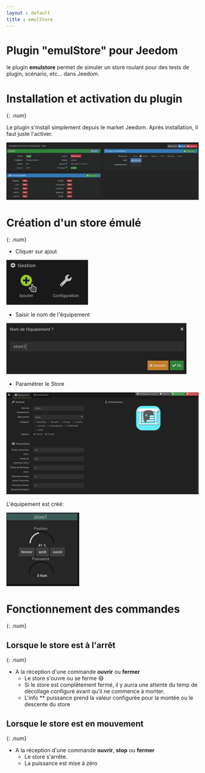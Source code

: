 ```yaml
---
layout : default
title : emulStore
---
```


# Plugin "emulStore" pour Jeedom

le plugin **emulstore** permet de simuler un store roulant pour des tests de plugin, scénario, etc... dans Jeedom.

# Installation et activation du plugin
{: .num}

Le plugin s'install simplement depuis le market Jeedom. Après installation, il faut juste l'activer.

![Page de configuration de plugin](/images/emulStore/config_plugin.png)

# Création d'un store émulé
{: .num}

   + Cliquer sur ajout 

   ![Ajout d'un store émulé](/images/emulStore/ajout_store.png)

   + Saisir le nom de l'équipement

   ![Nom du store émulé](/images/emulStore/nom_equipement.png)

   + Paramétrer le Store

   ![Configuration du store émulé](/images/emulStore/config_equipement.png)

L'équipement est créé:

![Store émulé](/images/emulStore/equipement.png)

# Fonctionnement des commandes
{: .num}

## Lorsque le store est à l'arrêt
{: .num}

  * A la réception d'une commande **ouvrir** ou **fermer**
     * Le store s'ouvre ou se ferme :smile:
     * Si le store est complètement fermé, il y aurra une attente du temp de décollage configuré avant qu'il ne commence à monter.
     * L'info ** puissance prend la valeur configurée pour la montée ou le descente du store


## Lorsque le store est en mouvement
{: .num}

  * A la réception d'une commande **ouvrir**, **stop** ou **fermer**
     * Le store s'arrête.
     * La puissance est mise à zéro
